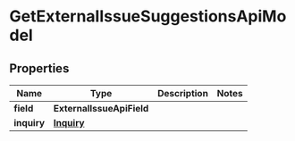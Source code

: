 

# GetExternalIssueSuggestionsApiModel


## Properties

| Name | Type | Description | Notes |
|------------ | ------------- | ------------- | -------------|
|**field** | **ExternalIssueApiField** |  |  |
|**inquiry** | [**Inquiry**](Inquiry.md) |  |  |



